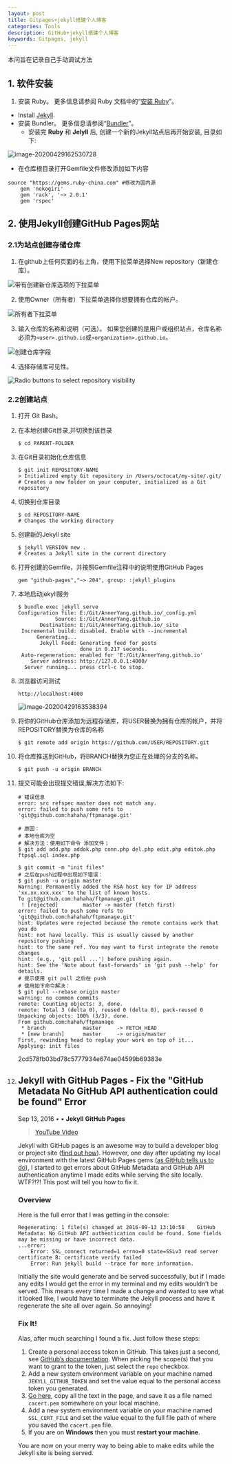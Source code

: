 ```yaml
---
layout: post
title: Gitpages+jekyll搭建个人博客
categories: Tools
description: GitHub+jekyll搭建个人博客
keywords: Gitpages, jekyll
---
```


本问旨在记录自己手动调试方法

## 1. 软件安装

1. 安装 Ruby。 更多信息请参阅 Ruby 文档中的“[安装 Ruby](https://www.ruby-lang.org/en/documentation/installation/)”。

- Install [Jekyll](https://jekyllrb.com/docs/installation/).
- 安装 Bundler。 更多信息请参阅“[Bundler](https://bundler.io/)”。
  - 安装完 **Ruby** 和 **Jelyll** 后, 创建一个新的Jekyll站点后再开始安装, 目录如下:

![image-20200429162530728](E:\Git\AnnerYang.github.io\images\posts\tools\image-20200429162530728.png)

-  在仓库根目录打开Gemfile文件修改添加如下内容

```shell
source "https://gems.ruby-china.com" #修改为国内源
	gem 'nokogiri'
	gem 'rack', '~> 2.0.1'
	gem 'rspec'
```



## 2. 使用Jekyll创建GitHub Pages网站

### 2.1为站点创建存储仓库

1. 在github上任何页面的右上角，使用下拉菜单选择New repository（新建仓库）。

![带有创建新仓库选项的下拉菜单](E:\Git\AnnerYang.github.io\images\posts\tools\repo-create.png)

2. 使用Owner（所有者）下拉菜单选择你想要拥有仓库的帐户。

![所有者下拉菜单](E:\Git\AnnerYang.github.io\images\posts\tools\create-repository-owner.png)

3. 输入仓库的名称和说明（可选）。 如果您创建的是用户或组织站点，仓库名称必须为`<user>.github.io`或`<organization>.github.io`。 

![创建仓库字段](E:\Git\AnnerYang.github.io\images\posts\tools\create-repository-name-pages.png)

4. 选择存储库可见性。

![Radio buttons to select repository visibility](E:\Git\AnnerYang.github.io\images\posts\tools\create-repository-public-private.png)

### 2.2创建站点

1. 打开 Git Bash。

2. 在本地创建Git目录,并切换到该目录

   ```shell
   $ cd PARENT-FOLDER
   ```

3. 在Git目录初始化仓库信息

   ```shell
   $ git init REPOSITORY-NAME
   > Initialized empty Git repository in /Users/octocat/my-site/.git/
   # Creates a new folder on your computer, initialized as a Git repository
   ```

4. 切换到仓库目录

   ```shell
   $ cd REPOSITORY-NAME
   # Changes the working directory
   ```

5. 创建新的Jekyll site
   ```shell
   $ jekyll VERSION new .
   # Creates a Jekyll site in the current directory
   ```

6. 打开创建的Gemfile，并按照Gemfile注释中的说明使用GitHub Pages

   ```shell
   gem "github-pages","~> 204", group: :jekyll_plugins
   ```

7. 本地启动jekyll服务

   ```shell
   $ bundle exec jekyll serve
   Configuration file: E:/Git/AnnerYang.github.io/_config.yml
               Source: E:/Git/AnnerYang.github.io
          Destination: E:/Git/AnnerYang.github.io/_site
    Incremental build: disabled. Enable with --incremental
         Generating...
          Jekyll Feed: Generating feed for posts
                       done in 0.217 seconds.
    Auto-regeneration: enabled for 'E:/Git/AnnerYang.github.io'
       Server address: http://127.0.0.1:4000/
     Server running... press ctrl-c to stop.
   
   ```

8. 浏览器访问测试

   ```url
   http://localhost:4000
   ```

   ![image-20200429163538394](E:\Git\AnnerYang.github.io\images\posts\tools\image-20200429163538394.png)

9. 将你的GitHub仓库添加为远程存储库，将USER替换为拥有仓库的帐户，并将REPOSITORY替换为仓库的名称

   ```shell
   $ git remote add origin https://github.com/USER/REPOSITORY.git
   ```

10. 将仓库推送到GitHub，将BRANCH替换为您正在处理的分支的名称。

    ```shell
    $ git push -u origin BRANCH
    ```

11. 提交可能会出现提交错误,解决方法如下:

    ```shell
    # 错误信息
    error: src refspec master does not match any.
    error: failed to push some refs to 'git@github.com:hahaha/ftpmanage.git'
    ```

    ```shell
    # 原因：
    # 本地仓库为空
    # 解决方法：使用如下命令 添加文件；
    $ git add add.php addok.php conn.php del.php edit.php editok.php ftpsql.sql index.php
    
    $ git commit -m "init files"
    # 之后在push过程中出现如下错误：
    $ git push -u origin master
    Warning: Permanently added the RSA host key for IP address 'xx.xx.xxx.xxx' to the list of known hosts.
    To git@github.com:hahaha/ftpmanage.git
     ! [rejected]        master -> master (fetch first)
    error: failed to push some refs to 'git@github.com:hahahah/ftpmanage.git'
    hint: Updates were rejected because the remote contains work that you do
    hint: not have locally. This is usually caused by another repository pushing
    hint: to the same ref. You may want to first integrate the remote changes
    hint: (e.g., 'git pull ...') before pushing again.
    hint: See the 'Note about fast-forwards' in 'git push --help' for details.
    # 提示使用 git pull 之后在 push
    # 使用如下命令解决：
    $ git pull --rebase origin master
    warning: no common commits
    remote: Counting objects: 3, done.
    remote: Total 3 (delta 0), reused 0 (delta 0), pack-reused 0
    Unpacking objects: 100% (3/3), done.
    From github.com:hahah/ftpmanage
     * branch            master     -> FETCH_HEAD
     * [new branch]      master     -> origin/master
    First, rewinding head to replay your work on top of it...
    Applying: init files
    ```

    2cd578fb03bd78c5777934e674ae04599b69383e
    
12. ## Jekyll with GitHub Pages - Fix the "GitHub Metadata No GitHub API authentication could be found" Error

    Sep 13, 2016 • • **Jekyll** **GitHub Pages**

    > [YouTube Video](https://www.youtube.com/watch?v=1bQqkyvH5ps)

    Jekyll with GitHub pages is an awesome way to build a developer blog or project site ([find out how](http://knightcodes.com/miscellaneous/2016/04/25/jekyll-on-windows.html)). However, one day after updating my local environment with the latest GitHub Pages gems ([as GitHub tells us to do](https://help.github.com/articles/setting-up-your-github-pages-site-locally-with-jekyll/#keeping-your-site-up-to-date-with-the-github-pages-gem)), I started to get errors about GitHub Metadata and GitHub API authentication anytime I made edits while serving the site locally. WTF?!?! This post will tell you how to fix it.

    ### Overview

    Here is the full error that I was getting in the console:

    ```
    Regenerating: 1 file(s) changed at 2016-09-13 13:10:58    GitHub Metadata: No GitHub API authentication could be found. Some fields may be missing or have incorrect data.
    ...error:
        Error: SSL_connect returned=1 errno=0 state=SSLv3 read server certificate B: certificate verify failed
        Error: Run jekyll build --trace for more information.
    ```

    Initially the site would generate and be served successfully, but if I made any edits I would get the error in my terminal and my edits wouldn’t be served. This means every time I made a change and wanted to see what it looked like, I would have to terminate the Jekyll process and have it regenerate the site all over again. So annoying!

    ### Fix It!

    Alas, after much searching I found a fix. Just follow these steps:

    1. Create a personal access token in GitHub. This takes just a second, see [GitHub’s documentation](https://help.github.com/articles/creating-an-access-token-for-command-line-use/). When picking the scope(s) that you want to grant to the token, just select the `repo` checkbox.
    2. Add a new system environment variable on your machine named `JEKYLL_GITHUB_TOKEN` and set the value equal to the personal access token you generated.
    3. [Go here](https://curl.haxx.se/ca/cacert.pem), copy all the text in the page, and save it as a file named `cacert.pem` somewhere on your local machine.
    4. Add a new system environment variable on your machine named `SSL_CERT_FILE` and set the value equal to the full file path of where you saved the `cacert.pem` file.
    5. If you are on **Windows** then you must **restart your machine**.

    You are now on your merry way to being able to make edits while the Jekyll site is being served.